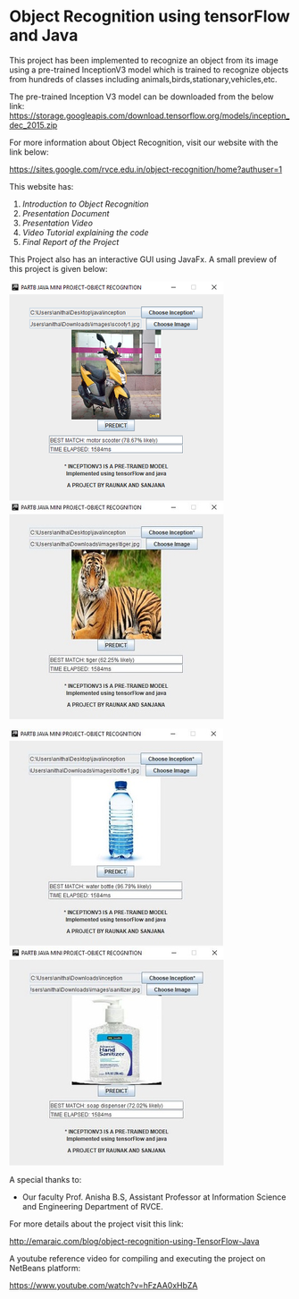 # Object Recognition using tensorFlow and Java

This project has been implemented to recognize an object from its image using a pre-trained InceptionV3 model which 
is trained to recognize objects from hundreds of classes including animals,birds,stationary,vehicles,etc.

The pre-trained Inception V3 model can be downloaded from the below link: https://storage.googleapis.com/download.tensorflow.org/models/inception_dec_2015.zip

For more information about Object Recognition, visit our website with the link below:

https://sites.google.com/rvce.edu.in/object-recognition/home?authuser=1

This website has:

1. *Introduction to Object Recognition*
2. *Presentation Document*
3. *Presentation Video*
4. *Video Tutorial explaining the code*
5. *Final Report of the Project*

This Project also has an interactive GUI using JavaFx. A small preview of this project is given below:

![Alt text](p1.PNG?raw=true "Title")     ![Alt text](p2.JPG?raw=true "Title")
 
![Alt text](p3.JPG?raw=true "Title")     ![Alt text](p4.JPG?raw=true "Title")

A special thanks to:
- Our faculty Prof. Anisha B.S, Assistant Professor at Information Science and Engineering Department of RVCE.

For more details about the project visit this link:

http://emaraic.com/blog/object-recognition-using-TensorFlow-Java

A youtube reference video for compiling and executing the project on NetBeans platform:

https://www.youtube.com/watch?v=hFzAA0xHbZA


